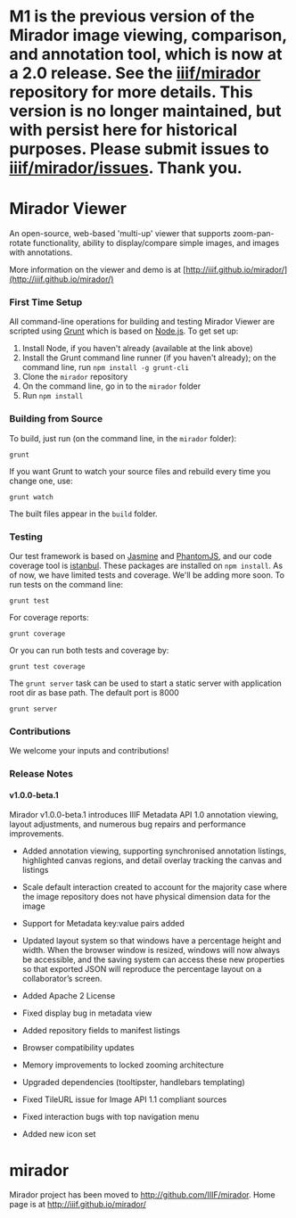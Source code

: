 
# M1 is the previous version of the Mirador image viewing, comparison, and annotation tool, which is now at a 2.0 release. See the [iiif/mirador](http://github.com/IIIF/mirador) repository for more details. This version is no longer maintained, but with persist here for historical purposes. Please submit issues to [iiif/mirador/issues](http://github.com/IIIF/mirador). Thank you.

# Mirador Viewer

An open-source, web-based 'multi-up' viewer that supports zoom-pan-rotate functionality, ability to display/compare simple images, and images with annotations.

More information on the viewer and demo is at [http://iiif.github.io/mirador/](http://iiif.github.io/mirador/)

### First Time Setup

All command-line operations for building and testing Mirador Viewer are scripted using [Grunt](http://gruntjs.com/) which is based on [Node.js](http://nodejs.org/). To get set up:

1. Install Node, if you haven't already (available at the link above)
1. Install the Grunt command line runner (if you haven't already); on the command line, run `npm install -g grunt-cli`
1. Clone the `mirador` repository
1. On the command line, go in to the `mirador` folder
1. Run `npm install`

### Building from Source

To build, just run (on the command line, in the `mirador` folder):

    grunt

If you want Grunt to watch your source files and rebuild every time you change one, use:

    grunt watch

The built files appear in the `build` folder.

### Testing

Our test framework is based on [Jasmine](http://pivotal.github.io/jasmine/) and [PhantomJS](http://phantomjs.org/), and our code coverage tool is [istanbul](http://gotwarlost.github.io/istanbul/).
These packages are installed on `npm install`. As of now, we have limited tests and coverage. We'll be adding more soon. To run tests on the command line:

    grunt test

For coverage reports:

    grunt coverage

Or you can run both tests and coverage by:

    grunt test coverage

The `grunt server` task can be used to start a static server with application root dir as base path. The default port is 8000

    grunt server


### Contributions

We welcome your inputs and contributions!

### Release Notes
#### v1.0.0-beta.1
Mirador v1.0.0-beta.1 introduces IIIF Metadata API 1.0 annotation viewing, layout adjustments, and numerous bug repairs and performance improvements.

-   Added annotation viewing, supporting synchronised annotation listings, highlighted canvas regions, and detail overlay tracking the canvas and listings 

-   Scale default interaction created to account for the majority case where the image repository does not have physical dimension data for the image

-   Support for Metadata key:value pairs added

-   Updated layout system so that windows have a percentage height and width. When the browser window is resized, windows will now always be accessible, and the saving system can access these new properties so that exported JSON will reproduce the percentage layout on a collaborator’s screen.

-   Added Apache 2 License

-   Fixed display bug in metadata view

-   Added repository fields to manifest listings

-   Browser compatibility updates

-   Memory improvements to locked zooming architecture

-   Upgraded dependencies (tooltipster, handlebars templating)

-   Fixed TileURL issue for Image API 1.1 compliant sources

-   Fixed interaction bugs with top navigation menu

-   Added new icon set

mirador
=======

Mirador project has been moved to http://github.com/IIIF/mirador. Home page is at http://iiif.github.io/mirador/
